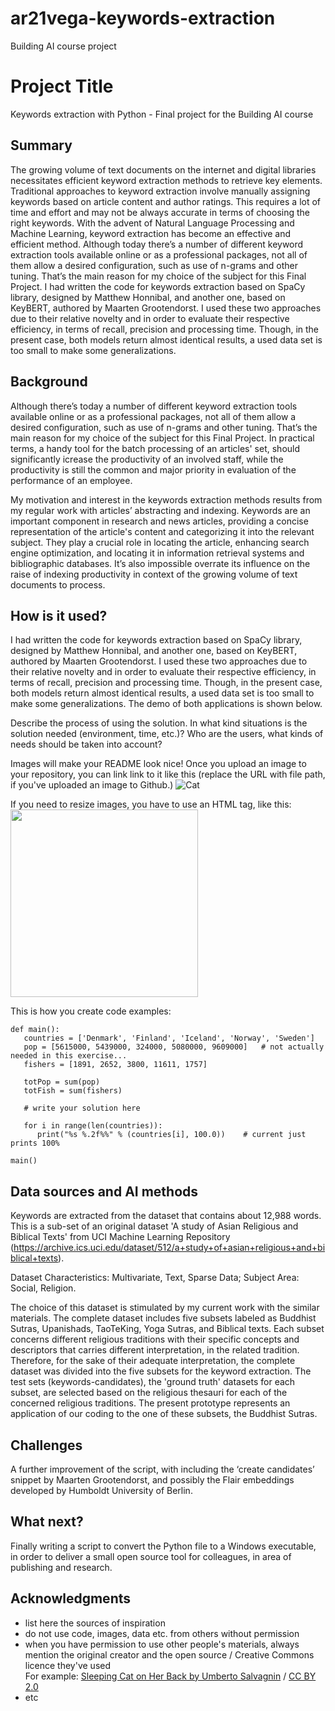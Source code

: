 # ar21vega-keywords-extraction
Building AI course project

# Project Title

Keywords extraction with Python - Final project for the Building AI course

## Summary

The growing volume of text documents on the internet and digital libraries necessitates efficient keyword extraction methods to retrieve key elements. Traditional approaches to keyword extraction involve manually assigning keywords based on article content and author ratings. This requires a lot of time and effort and may not be always accurate in terms of choosing the right keywords. With the advent of Natural Language Processing and Machine Learning, keyword extraction has become an effective and efficient method. 
Although today there’s a number of different keyword extraction tools available online or as a professional packages, not all of them allow a desired configuration, such as use of n-grams and other tuning. That’s the main reason for my choice of the subject for this Final Project. I had written the code for keywords extraction based on SpaCy library, designed by Matthew Honnibal, and another one, based on KeyBERT, authored by Maarten Grootendorst. 
I used these two approaches due to their relative novelty and in order to evaluate their respective efficiency, in terms of recall, precision and processing time. Though, in the present case, both models return almost identical results, a used data set is too small to make some generalizations.  


## Background

Although there’s today a number of different keyword extraction tools available online or as a professional packages, not all of them allow a desired configuration, such as use of n-grams and other tuning. That’s the main reason for my choice of the subject for this Final Project. 
In practical terms, a handy tool for the batch processing of an articles' set, should significantly icrease the productivity of an involved staff, while the productivity is still the common and major priority in evaluation of the performance of an employee.                                       

My motivation and interest in the keywords extraction methods results from my regular work with articles’ abstracting and indexing. Keywords are an important component in research and news articles, providing a concise representation of the article's content and categorizing it into the relevant subject. They play a crucial role in locating the article, enhancing search engine optimization, and locating it in information retrieval systems and bibliographic databases. It’s also impossible overrate its influence on the raise of indexing productivity in context of the growing volume of text documents to process. 

## How is it used?

I had written the code for keywords extraction based on SpaCy library, designed by Matthew Honnibal, and another one, based on KeyBERT, authored by Maarten Grootendorst. 
I used these two approaches due to their relative novelty and in order to evaluate their respective efficiency, in terms of recall, precision and processing time. Though, in the present case, both models return almost identical results, a used data set is too small to make some generalizations. 
The demo of both applications is shown below.

Describe the process of using the solution. In what kind situations is the solution needed (environment, time, etc.)? Who are the users, what kinds of needs should be taken into account?

Images will make your README look nice!
Once you upload an image to your repository, you can link link to it like this (replace the URL with file path, if you've uploaded an image to Github.)
![Cat](https://....jpg)

If you need to resize images, you have to use an HTML tag, like this:
<img src="https://upload.wikimedia.org/wikipedia/commons/5/5e/Sleeping_cat_on_her_back.jpg" width="300">

This is how you create code examples:
```
def main():
   countries = ['Denmark', 'Finland', 'Iceland', 'Norway', 'Sweden']
   pop = [5615000, 5439000, 324000, 5080000, 9609000]   # not actually needed in this exercise...
   fishers = [1891, 2652, 3800, 11611, 1757]

   totPop = sum(pop)
   totFish = sum(fishers)

   # write your solution here

   for i in range(len(countries)):
      print("%s %.2f%%" % (countries[i], 100.0))    # current just prints 100%

main()
```


## Data sources and AI methods

Keywords are extracted from the dataset that contains about 12,988 words. This is a sub-set of an original dataset 'A study of Asian Religious and Biblical Texts' from UCI Machine Learning Repository (https://archive.ics.uci.edu/dataset/512/a+study+of+asian+religious+and+biblical+texts). 

Dataset Characteristics: Multivariate, Text, Sparse Data; Subject Area: Social, Religion.

The choice of this dataset is stimulated by my current work with the similar materials. The complete dataset includes five subsets labeled as Buddhist Sutras, Upanishads, TaoTeKing, Yoga Sutras, and Biblical texts. Each subset concerns different religious traditions with their specific concepts and descriptors that carries different interpretation, in the related tradition. Therefore, for the sake of their adequate interpretation, the complete dataset was divided into the five subsets for the keyword extraction. 
The test sets (keywords-candidates), the 'ground truth' datasets for each subset, are selected based on the religious thesauri for each of the concerned religious traditions. 
The present prototype represents an application of our coding to the one of these subsets, the Buddhist Sutras. 


## Challenges

A further improvement of the script, with including the ‘create candidates’ snippet by  Maarten Grootendorst, and possibly the Flair embeddings developed by Humboldt University of Berlin.

## What next?

Finally writing a script to convert the Python file to a Windows executable, in order to deliver a small open source tool for colleagues,            in area of publishing and research.


## Acknowledgments

* list here the sources of inspiration 
* do not use code, images, data etc. from others without permission
* when you have permission to use other people's materials, always mention the original creator and the open source / Creative Commons licence they've used
  <br>For example: [Sleeping Cat on Her Back by Umberto Salvagnin](https://commons.wikimedia.org/wiki/File:Sleeping_cat_on_her_back.jpg#filelinks) / [CC BY 2.0](https://creativecommons.org/licenses/by/2.0)
* etc
